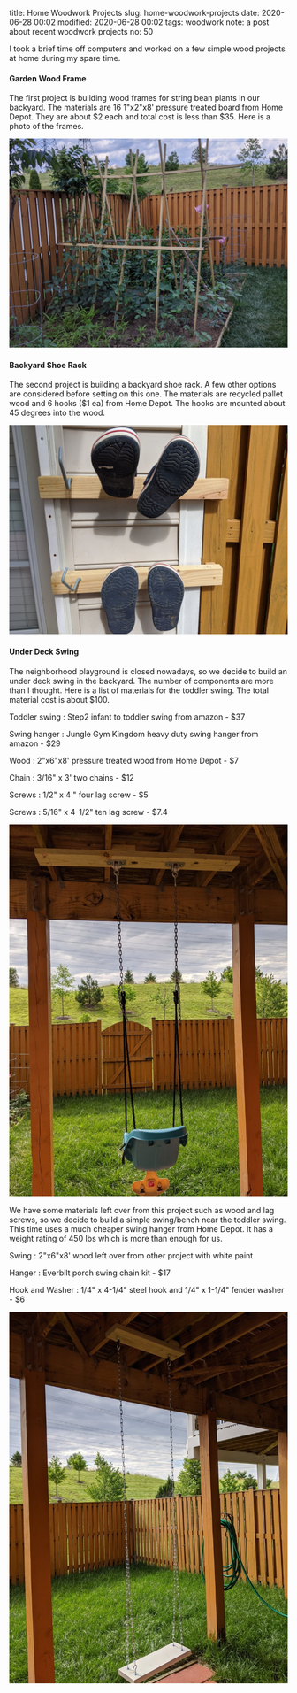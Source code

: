 title: Home Woodwork Projects
slug: home-woodwork-projects
date: 2020-06-28 00:02
modified: 2020-06-28 00:02
tags: woodwork
note: a post about recent woodwork projects
no: 50

I took a brief time off computers and worked on a few simple wood projects 
at home during my spare time. 

#### Garden Wood Frame

The first project is building wood frames for 
string bean plants in our backyard. The materials are 16 1"x2"x8' pressure 
treated board from Home Depot. They are about $2 each and total cost is 
less than $35. Here is a photo of the frames. 

<div style="max-width:800px">
  <img class="img-fluid" src="/images/string-bean-frame.jpg" alt="string bean frame"> 
</div>

#### Backyard Shoe Rack

The second project is building a backyard shoe rack.  A few other options 
are considered before setting on this one. The materials are recycled 
pallet wood and 6 hooks ($1 ea) from Home Depot. The hooks are mounted 
about 45 degrees into the wood. 

<div style="max-width:800px">
  <img class="img-fluid" src="/images/shoe-rack.jpg" alt="shoe rack"> 
</div>

#### Under Deck Swing

The neighborhood playground is closed nowadays, so we decide to build an 
under deck swing in the backyard. The number of components are more than 
I thought. Here is a list of materials for the toddler swing. The total 
material cost is about $100. 

Toddler swing
: Step2 infant to toddler swing from amazon - $37

Swing hanger
: Jungle Gym Kingdom heavy duty swing hanger from amazon - $29

Wood
: 2"x6"x8' pressure treated wood from Home Depot - $7

Chain
: 3/16" x 3' two chains - $12

Screws
: 1/2" x 4 " four lag screw - $5

Screws
: 5/16" x 4-1/2" ten lag screw - $7.4

<div style="max-width:600px">
  <img class="img-fluid" src="/images/toddler-swing.jpg" alt="toddler swing"> 
</div>

We have some materials left over from this project such as wood and 
lag screws, so we decide to build a simple swing/bench near the 
toddler swing. This time uses a much cheaper swing hanger from Home 
Depot. It has a weight rating of 450 lbs which is more than enough 
for us.  

Swing
: 2"x6"x8' wood left over from other project with white paint

Hanger
: Everbilt porch swing chain kit - $17

Hook and Washer
: 1/4" x 4-1/4" steel hook and 1/4" x 1-1/4" fender washer - $6

<div style="max-width:600px">
  <img class="img-fluid" src="/images/swing-2.jpg" alt="swing"> 
</div>


